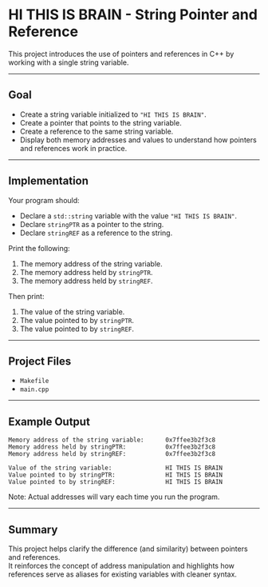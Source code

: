 
# HI THIS IS BRAIN - String Pointer and Reference

This project introduces the use of pointers and references in C++ by working with a single string variable.

---

## Goal

- Create a string variable initialized to `"HI THIS IS BRAIN"`.
- Create a pointer that points to the string variable.
- Create a reference to the same string variable.
- Display both memory addresses and values to understand how pointers and references work in practice.

---

## Implementation

Your program should:

- Declare a `std::string` variable with the value `"HI THIS IS BRAIN"`.
- Declare `stringPTR` as a pointer to the string.
- Declare `stringREF` as a reference to the string.

Print the following:

1. The memory address of the string variable.
2. The memory address held by `stringPTR`.
3. The memory address held by `stringREF`.

Then print:

1. The value of the string variable.
2. The value pointed to by `stringPTR`.
3. The value pointed to by `stringREF`.

---

## Project Files

- `Makefile`
- `main.cpp`

---

## Example Output

```text
Memory address of the string variable:      0x7ffee3b2f3c8
Memory address held by stringPTR:           0x7ffee3b2f3c8
Memory address held by stringREF:           0x7ffee3b2f3c8

Value of the string variable:               HI THIS IS BRAIN
Value pointed to by stringPTR:              HI THIS IS BRAIN
Value pointed to by stringREF:              HI THIS IS BRAIN
```

Note: Actual addresses will vary each time you run the program.

---

## Summary

This project helps clarify the difference (and similarity) between pointers and references.  
It reinforces the concept of address manipulation and highlights how references serve as aliases for existing variables with cleaner syntax.

